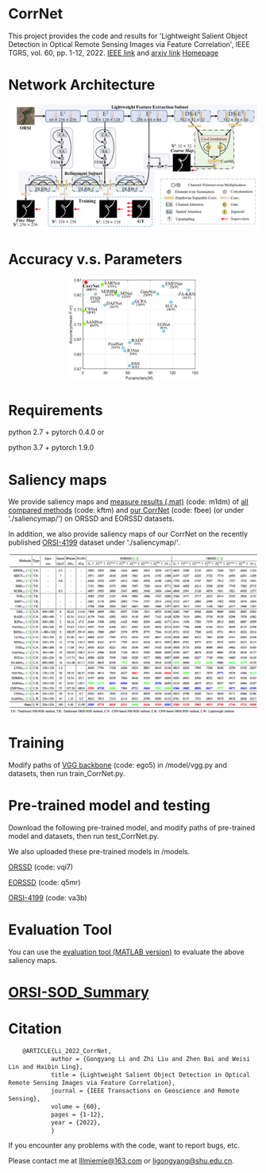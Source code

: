 # CorrNet
This project provides the code and results for 'Lightweight Salient Object Detection in Optical Remote Sensing Images via Feature Correlation', IEEE TGRS, vol. 60, pp. 1-12, 2022. [IEEE link](https://ieeexplore.ieee.org/document/9690514) and [arxiv link](https://arxiv.org/abs/2201.08049) [Homepage](https://mathlee.github.io/)

# Network Architecture
   <div align=center>
   <img src="https://github.com/MathLee/CorrNet/blob/main/image/CorrNet.png">
   </div>
   
# Accuracy v.s. Parameters
   <div align=center>
   <img src=https://github.com/MathLee/CorrNet/blob/main/image/accuracyVSparams.png width=52% />
   </div> 
   
   
# Requirements
   python 2.7 + pytorch 0.4.0 or
   
   python 3.7 + pytorch 1.9.0


# Saliency maps
   We provide saliency maps and [measure results (.mat)](https://pan.baidu.com/s/19dG5CghVZ31NSw49bd63Dw) (code: m1dm) of [all compared methods](https://pan.baidu.com/s/1JoLznx_AvAHvCA7BU9hqfQ) (code: kftm) and [our CorrNet](https://pan.baidu.com/s/1rLaFSywXmZ7LuI_1o1poBg) (code: fbee) (or under './saliencymap/') on ORSSD and EORSSD datasets.
   
   In addition, we also provide saliency maps of our CorrNet on the recently published [ORSI-4199](https://github.com/wchao1213/ORSI-SOD) dataset under './saliencymap/'.
   
   ![Image](https://github.com/MathLee/CorrNet/blob/main/image/table.png)
   
# Training

Modify paths of [VGG backbone](https://pan.baidu.com/s/1YQxKZ-y2C4EsqrgKNI7qrw) (code: ego5) in /model/vgg.py and datasets, then run train_CorrNet.py.


# Pre-trained model and testing
Download the following pre-trained model, and modify paths of pre-trained model and datasets, then run test_CorrNet.py.

We also uploaded these pre-trained models in /models.

[ORSSD](https://pan.baidu.com/s/1rmBvxXjDh8KRL98CoFUl0g) (code: vqi7)

[EORSSD](https://pan.baidu.com/s/1FVF9x8f-PvVVgeDSAvJcbA) (code: q5mr)

[ORSI-4199](https://pan.baidu.com/s/1VcG-OX1Hi8T1_XOnZwgKBA) (code: va3b)

   
# Evaluation Tool
   You can use the [evaluation tool (MATLAB version)](https://github.com/MathLee/MatlabEvaluationTools) to evaluate the above saliency maps.


# [ORSI-SOD_Summary](https://github.com/MathLee/ORSI-SOD_Summary)
   
# Citation
        @ARTICLE{Li_2022_CorrNet,
                author = {Gongyang Li and Zhi Liu and Zhen Bai and Weisi Lin and Haibin Ling},
                title = {Lightweight Salient Object Detection in Optical Remote Sensing Images via Feature Correlation},
                journal = {IEEE Transactions on Geoscience and Remote Sensing},
                volume = {60},
                pages = {1-12},
                year = {2022},
                }
                
                
If you encounter any problems with the code, want to report bugs, etc.

Please contact me at lllmiemie@163.com or ligongyang@shu.edu.cn.
